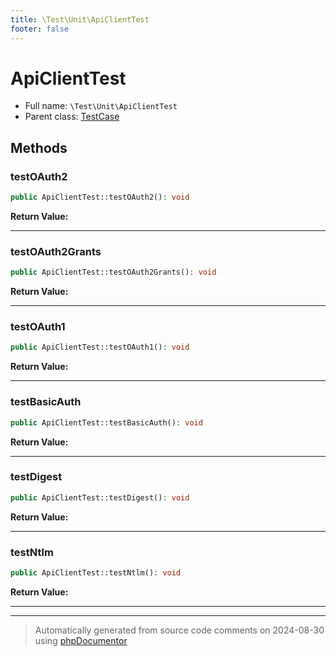 ```yaml
---
title: \Test\Unit\ApiClientTest
footer: false
---
```


# ApiClientTest





* Full name: `\Test\Unit\ApiClientTest`
* Parent class: [TestCase](../../../classes.md)



## Methods

### testOAuth2



```php
public ApiClientTest::testOAuth2(): void
```









**Return Value:**





---
### testOAuth2Grants



```php
public ApiClientTest::testOAuth2Grants(): void
```









**Return Value:**





---
### testOAuth1



```php
public ApiClientTest::testOAuth1(): void
```









**Return Value:**





---
### testBasicAuth



```php
public ApiClientTest::testBasicAuth(): void
```









**Return Value:**





---
### testDigest



```php
public ApiClientTest::testDigest(): void
```









**Return Value:**





---
### testNtlm



```php
public ApiClientTest::testNtlm(): void
```









**Return Value:**





---


---
> Automatically generated from source code comments on 2024-08-30 using [phpDocumentor](http://www.phpdoc.org/)

